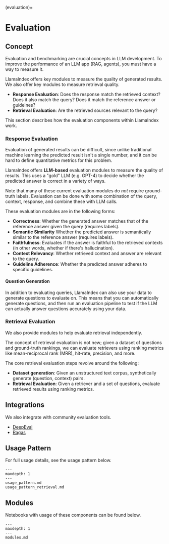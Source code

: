 (evaluation)=
# Evaluation

## Concept
Evaluation and benchmarking are crucial concepts in LLM development. To improve the performance of an LLM app (RAG, agents), you must have a way to measure it.

LlamaIndex offers key modules to measure the quality of generated results. We also offer key modules to measure retrieval quality.

- **Response Evaluation**: Does the response match the retrieved context? Does it also match the query? Does it match the reference answer or guidelnes?
- **Retrieval Evaluation**: Are the retrieved sources relevant to the query?

This section describes how the evaluation components within LlamaIndex work.

### Response Evaluation

Evaluation of generated results can be difficult, since unlike traditional machine learning the predicted result isn't a single number, and it can be hard to define quantitative metrics for this problem.

LlamaIndex offers **LLM-based** evaluation modules to measure the quality of results. This uses a "gold" LLM (e.g. GPT-4) to decide whether the predicted answer is correct in a variety of ways.

Note that many of these current evaluation modules
do *not* require ground-truth labels. Evaluation can be done with some combination of the query, context, response,
and combine these with LLM calls.

These evaluation modules are in the following forms:
- **Correctness**: Whether the generated answer matches that of the reference answer given the query (requires labels).
- **Semantic Similarity** Whether the predicted answer is semantically similar to the reference answer (requires labels).
- **Faithfulness**: Evaluates if the answer is faithful to the retrieved contexts (in other words, whether if there's hallucination).
- **Context Relevancy**: Whether retrieved context and answer are relevant to the query.
- **Guideline Adherence**: Whether the predicted answer adheres to specific guidelines.

#### Question Generation

In addition to evaluating queries, LlamaIndex can also use your data to generate questions to evaluate on. This means that you can automatically generate questions, and then run an evaluation pipeline to test if the LLM can actually answer questions accurately using your data.

### Retrieval Evaluation

We also provide modules to help evaluate retrieval independently.

The concept of retrieval evaluation is not new; given a dataset of questions and ground-truth rankings, we can evaluate retrievers using ranking metrics like mean-reciprocal rank (MRR), hit-rate, precision, and more.

The core retrieval evaluation steps revolve around the following:
- **Dataset generation**: Given an unstructured text corpus, synthetically generate (question, context) pairs.
- **Retrieval Evaluation**: Given a retriever and a set of questions, evaluate retrieved results using ranking metrics.

## Integrations

We also integrate with community evaluation tools.

- [DeepEval](../../../community/integrations/deepeval.md)
- [Ragas](https://github.com/explodinggradients/ragas/blob/main/docs/integrations/llamaindex.ipynb)

## Usage Pattern

For full usage details, see the usage pattern below.

```{toctree}
---
maxdepth: 1
---
usage_pattern.md
usage_pattern_retrieval.md
```

## Modules

Notebooks with usage of these components can be found below.

```{toctree}
---
maxdepth: 1
---
modules.md
```
